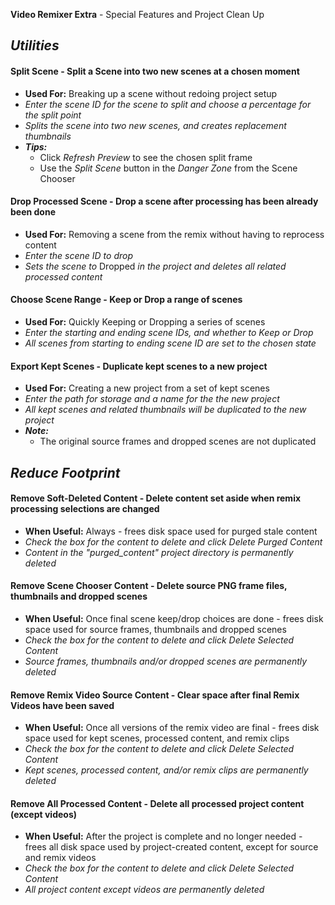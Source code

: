 **Video Remixer Extra** - Special Features and Project Clean Up

## _Utilities_

#### Split Scene - Split a Scene into two new scenes at a chosen moment

- **Used For:** Breaking up a scene without redoing project setup
- _Enter the scene ID for the scene to split and choose a percentage for the split point_
- _Splits the scene into two new scenes, and creates replacement thumbnails_
- _**Tips:**_
    - Click _Refresh Preview_ to see the chosen split frame
    - Use the _Split Scene_ button in the _Danger Zone_ from the Scene Chooser

#### Drop Processed Scene - Drop a scene after processing has been already been done

- **Used For:** Removing a scene from the remix without having to reprocess content
- _Enter the scene ID to drop_
- _Sets the scene to_ Dropped _in the project and deletes all related processed content_

#### Choose Scene Range - Keep or Drop a range of scenes

- **Used For:** Quickly Keeping or Dropping a series of scenes
- _Enter the starting and ending scene IDs, and whether to Keep or Drop_
- _All scenes from starting to ending scene ID are set to the chosen state_

#### Export Kept Scenes - Duplicate kept scenes to a new project

- **Used For:** Creating a new project from a set of kept scenes
- _Enter the path for storage and a name for the the new project_
- _All kept scenes and related thumbnails will be duplicated to the new project_
- _**Note:**_
    - The original source frames and dropped scenes are not duplicated

## _Reduce Footprint_

#### Remove Soft-Deleted Content - Delete content set aside when remix processing selections are changed

- **When Useful:** Always - frees disk space used for purged stale content
- _Check the box for the content to delete and click Delete Purged Content_
- _Content in the "purged_content" project directory is permanently deleted_

#### Remove Scene Chooser Content - Delete source PNG frame files, thumbnails and dropped scenes

- **When Useful:** Once final scene keep/drop choices are done - frees disk space used for source frames, thumbnails and dropped scenes
- _Check the box for the content to delete and click Delete Selected Content_
- _Source frames, thumbnails and/or dropped scenes are permanently deleted_

#### Remove Remix Video Source Content - Clear space after final Remix Videos have been saved

- **When Useful:** Once all versions of the remix video are final - frees disk space used for kept scenes, processed content, and remix clips
- _Check the box for the content to delete and click Delete Selected Content_
- _Kept scenes, processed content, and/or remix clips are permanently deleted_

#### Remove All Processed Content - Delete all processed project content (except videos)

- **When Useful:** After the project is complete and no longer needed - frees all disk space used by project-created content, except for source and remix videos
- _Check the box for the content to delete and click Delete Selected Content_
- _All project content except videos are permanently deleted_
